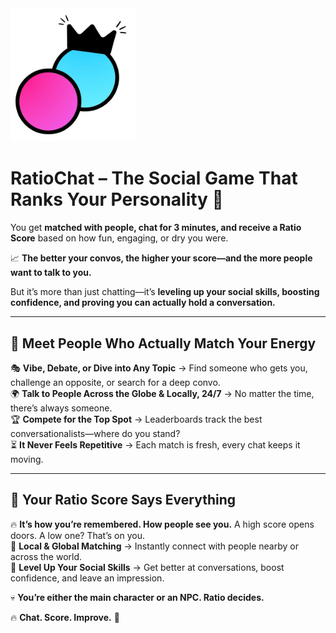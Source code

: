 <div align="left">
  <img src="https://github.com/gv3Dev/ratio.me/blob/main/assets/Screenshot_2025-02-20_at_11.16.25_AM-removebg-preview.png" alt="Ratio App" width="200"/>
</div>

# RatioChat – The Social Game That Ranks Your Personality 💬

You get **matched with people, chat for 3 minutes, and receive a Ratio Score** based on how fun, engaging, or dry you were.

📈 **The better your convos, the higher your score—and the more people want to talk to you.**

But it’s more than just chatting—it’s **leveling up your social skills, boosting confidence, and proving you can actually hold a conversation.**

---

## 🔹 Meet People Who Actually Match Your Energy
🎭 **Vibe, Debate, or Dive into Any Topic** → Find someone who gets you, challenge an opposite, or search for a deep convo.  
🌍 **Talk to People Across the Globe & Locally, 24/7** → No matter the time, there’s always someone.  
🏆 **Compete for the Top Spot** → Leaderboards track the best conversationalists—where do you stand?  
⏳ **It Never Feels Repetitive** → Each match is fresh, every chat keeps it moving.  

---

## 🔹 Your Ratio Score Says Everything
🔥 **It’s how you’re remembered. How people see you.** A high score opens doors. A low one? That’s on you.  
📍 **Local & Global Matching** → Instantly connect with people nearby or across the world.  
🚀 **Level Up Your Social Skills** → Get better at conversations, boost confidence, and leave an impression.  

💀 **You’re either the main character or an NPC. Ratio decides.**

🔥 **Chat. Score. Improve.** 🚀
